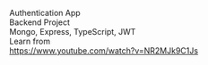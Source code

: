 Authentication App  
Backend Project  
Mongo, Express, TypeScript, JWT  
Learn from  
https://www.youtube.com/watch?v=NR2MJk9C1Js